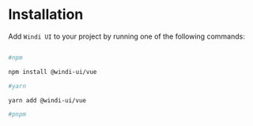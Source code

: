 # Installation

Add `Windi UI` to your project by running one of the following commands:

```bash

#npm

npm install @windi-ui/vue

#yarn

yarn add @windi-ui/vue

#pnpm 



```